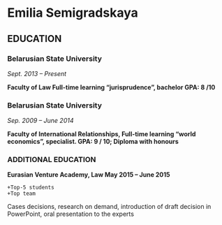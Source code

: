 # Emilia Semigradskaya

## EDUCATION


### Belarusian State University

 *Sept. 2013 – Present*

**Faculty of Law
Full-time learning
“jurisprudence”, bachelor
GPA: 8 /10**


### Belarusian State University 

  *Sep. 2009 – June 2014*

**Faculty of International Relationships, 
Full-time learning
“world economics”, specialist.
GPA: 9 / 10;
Diploma with honours**

### ADDITIONAL EDUCATION

**Eurasian Venture Academy, Law
May 2015 – June 2015**

	+Top-5 students
	+Top team
Cases decisions, research on demand, introduction of draft decision in PowerPoint, oral presentation to the experts

